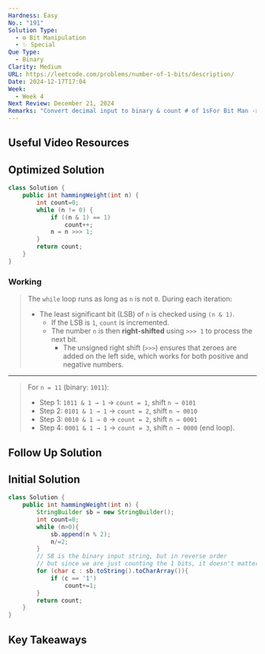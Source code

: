 ```yaml
---
Hardness: Easy
No.: "191"
Solution Type:
  - ⚙️ Bit Manipulation
  - ✨ Special
Que Type:
  - Binary
Clarity: Medium
URL: https://leetcode.com/problems/number-of-1-bits/description/
Date: 2024-12-17T17:04
Week:
  - Week 4
Next Review: December 21, 2024
Remarks: "Convert decimal input to binary & count # of 1sFor Bit Man -> Use & 1 and >>>"
---
```

## Useful Video Resources

## Optimized Solution

```Java
class Solution {
    public int hammingWeight(int n) {
        int count=0;
        while (n != 0) {
            if ((n & 1) == 1)
                count++;
            n = n >>> 1;
        }
        return count;
    }
}
```

### Working

> The `while` loop runs as long as `n` is not `0`. During each iteration:
> 
> - The least significant bit (LSB) of `n` is checked using `(n & 1)`.
>     - If the LSB is `1`, `count` is incremented.
>     - The number `n` is then **right-shifted** using `>>> 1` to process the next bit.
>         - The unsigned right shift (`>>>`) ensures that zeroes are added on the left side, which works for both positive and negative numbers.
> 
---
> 
> For `n = 11` (binary: `1011`):
> 
> - Step 1: `1011 & 1 → 1` → `count = 1`, shift `n → 0101`
> - Step 2: `0101 & 1 → 1` → `count = 2`, shift `n → 0010`
> - Step 3: `0010 & 1 → 0` → `count = 2`, shift `n → 0001`
> - Step 4: `0001 & 1 → 1` → `count = 3`, shift `n → 0000` (end loop).

## Follow Up Solution

## Initial Solution

```Java
class Solution {
    public int hammingWeight(int n) {
        StringBuilder sb = new StringBuilder();
        int count=0;
        while (n>0){
            sb.append(n % 2);
            n/=2;
        } 
        // SB is the binary input string, but in reverse order
        // but since we are just counting the 1 bits, it doesn't matter
        for (char c : sb.toString().toCharArray()){
            if (c == '1') 
                count+=1;
        }
        return count;
    }
}
```

## Key Takeaways